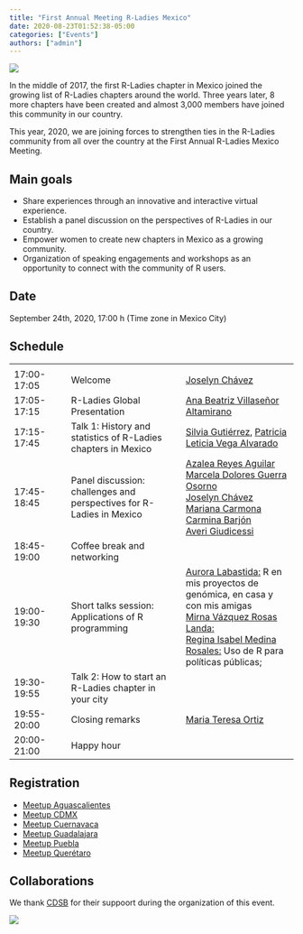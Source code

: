 ```yaml
---
title: "First Annual Meeting R-Ladies Mexico"
date: 2020-08-23T01:52:38-05:00
categories: ["Events"]
authors: ["admin"]
---
```


<img src= "https://github.com/RladiesMX/rladiesmxsource/blob/master/assets/images/rladiesmx.jpeg?raw=true" />

In the middle of 2017, the first R-Ladies chapter in Mexico joined the growing list of R-Ladies chapters around the world. Three years later, 8 more chapters have been created and almost 3,000 members have joined this community in our country. 

This year, 2020, we are joining forces to strengthen ties in the R-Ladies community from all over the country at the First Annual R-Ladies Mexico Meeting.

## Main goals

- Share experiences through an innovative and interactive virtual experience.
- Establish a panel discussion on the perspectives of R-Ladies in our country.
- Empower women to create new chapters in Mexico as a growing community. 
- Organization of speaking engagements and workshops as an opportunity to connect with the community of R users.


## Date

September 24th, 2020, 17:00 h (Time zone in Mexico City)

## Schedule

|                    |                                    |                               |
| ------------------ | ---------------------------------- | ----------------------------- |
|<img width=200/>    |<img width=500/>                    |<img width=500/>               |
| 17:00-17:05 | Welcome | [Joselyn Chávez](https://rladiesmx.netlify.app/author/joselyn-chavez-estudiante-de-doctorado/) |
| 17:05-17:15 | R-Ladies Global Presentation | [Ana Beatriz Villaseñor Altamirano](https://rladiesmx.netlify.app/author/ana-beatriz-villasenor-estudiante-de-doctorado/) |
| 17:15-17:45 | Talk 1: History and statistics of R-Ladies chapters in Mexico |  [Silvia Gutiérrez](https://rladiesmx.netlify.app/author/silvia-gutierrez-de-la-torre/), [Patricia]()<br> [Leticia Vega Alvarado](https://rladiesmx.netlify.app/author/leticia-vega-alvarado-dra-en-ingenieria-computacion-academica-de-la-unam/) |
| 17:45-18:45 | Panel discussion: challenges and perspectives for R-Ladies in Mexico |  [Azalea Reyes Aguilar](https://rladiesmx.netlify.app/author/azalea-reyes-aguilar/)<br> [Marcela Dolores Guerra Osorno](https://rladiesmx.netlify.app/author/marcela-dolores-guerra-osorno/)<br> [Joselyn Chávez](https://rladiesmx.netlify.app/author/joselyn-chavez-estudiante-de-doctorado/)<br> [Mariana Carmona]()<br> [Carmina Barjón]()<br> [Averi Giudicessi](https://rladiesmx.netlify.app/author/averi-giudicessi/) |
| 18:45-19:00 | Coffee break and networking |  |
| 19:00-19:30 | Short talks session: Applications of R programming | [Aurora Labastida:]() R en mis proyectos de genómica, en casa y con mis amigas<br> [Mirna Vázquez Rosas Landa:]()<br> [Regina Isabel Medina Rosales:](https://rladiesmx.netlify.app/author/regina-medina/) Uso de R para políticas públicas; |
| 19:30-19:55 | Talk 2: How to start an R-Ladies chapter in your city | |
| 19:55-20:00 | Closing remarks |  [Maria Teresa Ortiz](https://rladiesmx.netlify.app/author/maria-teresa-ortiz-ma/) |
| 20:00-21:00 | Happy hour |  |

## Registration

- [Meetup Aguascalientes](https://www.meetup.com/es/rladies-aguascalientes/events/273080960/)
- [Meetup CDMX](https://www.meetup.com/es/rladies-cdmx/events/272991189/)
- [Meetup Cuernavaca](https://www.meetup.com/es/rladies-cuernavaca/events/272988331/)
- [Meetup Guadalajara](https://www.meetup.com/es/rladies-guadalajara/events/273196400/)
- [Meetup Puebla](http://meetu.ps/e/Jkt5r/cKT1j/a)
- [Meetup Querétaro](https://www.meetup.com/es/rladies-queretaro/events/272986368/)

## Collaborations

We thank [CDSB](comunidadbioinfo.github.io) for their suppoort during the organization of this event.


[<img src="https://github.com/ComunidadBioInfo/cdsbsource/blob/master/assets/images/logo.png?raw=true" />](http://comunidadbioinfo.github.io/)
